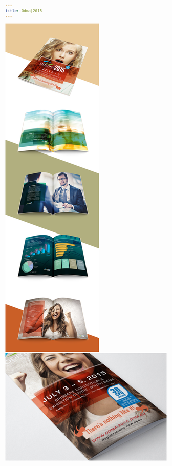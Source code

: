 ```yaml
---
title: Odma|2015
---
```



![Odma 2015](assets/img/work/proj-7/odma-for-web.jpg)
![Odma 2015](assets/img/work/proj-7/Odma-5.jpg)


